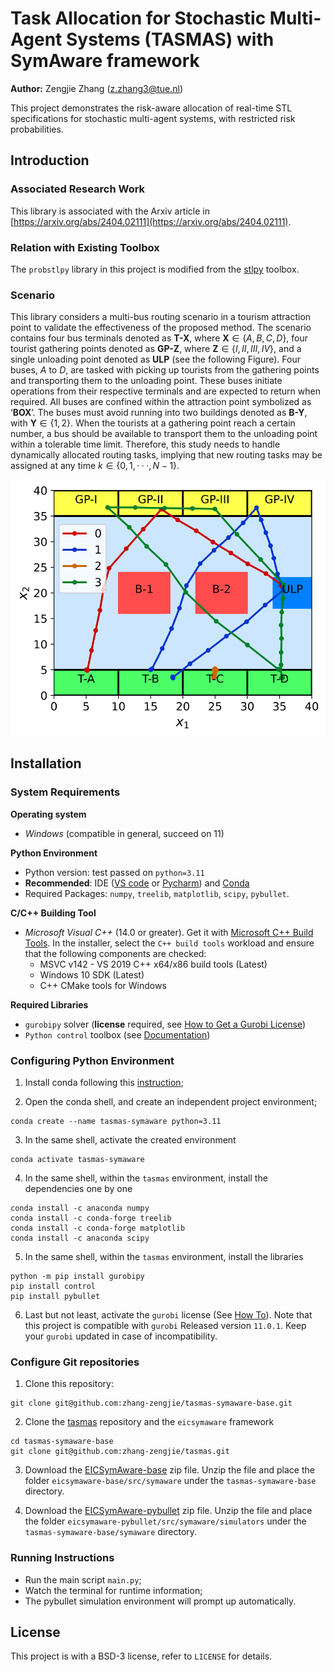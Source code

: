 # Task Allocation for Stochastic Multi-Agent Systems (TASMAS) with SymAware framework

**Author:** Zengjie Zhang (z.zhang3@tue.nl)

This project demonstrates the risk-aware allocation of real-time STL specifications for stochastic multi-agent systems, with restricted risk probabilities. 

## Introduction

### Associated Research Work

This library is associated with the Arxiv article in [https://arxiv.org/abs/2404.02111](https://arxiv.org/abs/2404.02111).

### Relation with Existing Toolbox

The `probstlpy` library in this project is modified from the [stlpy](https://github.com/vincekurtz/stlpy/blob/main/README.md) toolbox. 

### Scenario

This library considers a multi-bus routing scenario in a tourism attraction point to validate the effectiveness of the proposed method. The scenario contains four bus terminals denoted as **T-X**, where **X**$\in \{A, B, C, D\}$, four tourist gathering points denoted as **GP-Z**, where **Z**$\in \{I, II, III, IV\}$, and a single unloading point denoted as **ULP** (see the following Figure). Four buses, $A$ to $D$, are tasked with picking up tourists from the gathering points and transporting them to the unloading point. These buses initiate operations from their respective terminals and are expected to return when required. All buses are confined within the attraction point symbolized as ‘**BOX**’. The buses must avoid running into two buildings denoted as **B-Y**, with **Y**$\in \{1, 2\}$. When the tourists at a gathering point reach a certain number, a bus should be available to transport them to the unloading point within a tolerable time limit. Therefore, this study needs to handle dynamically allocated routing tasks, implying that new routing tasks may be assigned at any time $k \in \{0, 1,· · · , N − 1\}$.

[![Map](figures/map.svg)](CASE)





## Installation

### System Requirements

**Operating system**
 - *Windows* (compatible in general, succeed on 11)

**Python Environment**
 - Python version: test passed on `python=3.11`
 - **Recommended**: IDE ([VS code](https://code.visualstudio.com/) or [Pycharm](https://www.jetbrains.com/pycharm/)) and [Conda](https://www.anaconda.com/)
 - Required Packages: `numpy`, `treelib`, `matplotlib`, `scipy`, `pybullet`. 
 
**C/C++ Building Tool**
 - *Microsoft Visual C++* (14.0 or greater). Get it with [Microsoft C++ Build Tools](https://visualstudio.microsoft.com/visual-cpp-build-tools/). In the installer, select the `C++ build tools` workload and ensure that the following components are checked:
    - MSVC v142 - VS 2019 C++ x64/x86 build tools (Latest)
    - Windows 10 SDK (Latest)
    - C++ CMake tools for Windows

 **Required Libraries**
 - `gurobipy` solver (**license** required, see [How to Get a Gurobi License](https://www.gurobi.com/solutions/licensing/))
 - `Python control` toolbox (see [Documentation](https://python-control.readthedocs.io/en/latest/intro.html))
 
### Configuring Python Environment
 
1. Install conda following this [instruction](https://conda.io/projects/conda/en/latest/user-guide/install/index.html);

2. Open the conda shell, and create an independent project environment;
```
conda create --name tasmas-symaware python=3.11
```

3. In the same shell, activate the created environment
```
conda activate tasmas-symaware
```

4. In the same shell, within the `tasmas` environment, install the dependencies one by one
 ```
conda install -c anaconda numpy
conda install -c conda-forge treelib
conda install -c conda-forge matplotlib
conda install -c anaconda scipy
```

5. In the same shell, within the `tasmas` environment, install the libraries
```
python -m pip install gurobipy
pip install control
pip install pybullet
```

6. Last but not least, activate the `gurobi` license (See [How To](https://www.gurobi.com/documentation/current/remoteservices/licensing.html)). Note that this project is compatible with `gurobi` Released version `11.0.1`. Keep your `gurobi` updated in case of incompatibility. 

### Configure Git repositories

1. Clone this repository:
```
git clone git@github.com:zhang-zengjie/tasmas-symaware-base.git
```

2. Clone the [tasmas](https://github.com/zhang-zengjie/tasmas) repository and the `eicsymaware` framework
```
cd tasmas-symaware-base
git clone git@github.com:zhang-zengjie/tasmas.git
```

3. Download the [EICSymAware-base](https://gitlab.mpi-sws.org/sadegh/eicsymaware/-/archive/base/eicsymaware-base.zip) zip file. Unzip the file and place the folder `eicsymaware-base/src/symaware` under the `tasmas-symaware-base` directory.

4. Download the [EICSymAware-pybullet](https://gitlab.mpi-sws.org/sadegh/eicsymaware/-/archive/pybullet/eicsymaware-pybullet.zip) zip file. Unzip the file and place the folder `eicsymaware-pybullet/src/symaware/simulators` under the `tasmas-symaware-base/symaware` directory.


### Running Instructions

- Run the main script `main.py`;
- Watch the terminal for runtime information;
- The pybullet simulation environment will prompt up automatically.

## License

This project is with a BSD-3 license, refer to `LICENSE` for details.
